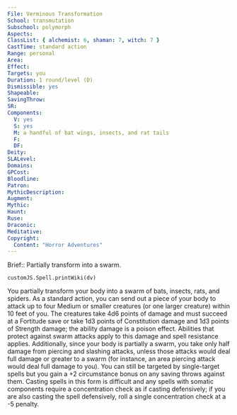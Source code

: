 ```yaml
---
File: Verminous Transformation
School: transmutation
Subschool: polymorph
Aspects: 
ClassList: { alchemist: 6, shaman: 7, witch: 7 }
CastTime: standard action
Range: personal
Area: 
Effect: 
Targets: you
Duration: 1 round/level (D)
Dismissible: yes
Shapeable: 
SavingThrow: 
SR: 
Components:
  V: yes
  S: yes
  M: a handful of bat wings, insects, and rat tails
  F: 
  DF: 
Deity: 
SLALevel: 
Domains: 
GPCost: 
Bloodline: 
Patron: 
MythicDescription: 
Augment: 
Mythic: 
Haunt: 
Ruse: 
Draconic: 
Meditative: 
Copyright:
  Content: "Horror Adventures"
---
```

Brief:: Partially transform into a swarm.

```dataviewjs
customJS.Spell.printWiki(dv)
```

You partially transform your body into a swarm of bats, insects, rats, and spiders. As a standard action, you can send out a piece of your body to attack up to four Medium or smaller creatures (or one larger creature) within 10 feet of you. The creatures take 4d6 points of damage and must succeed at a Fortitude save or take 1d3 points of Constitution damage and 1d3 points of Strength damage; the ability damage is a poison effect. Abilities that protect against swarm attacks apply to this damage and spell resistance applies.  Additionally, since your body is partially a swarm, you take only half damage from piercing and slashing attacks, unless those attacks would deal full damage or greater to a swarm (for instance, an area piercing attack would deal full damage to you). You can still be targeted by single-target spells but you gain a +2 circumstance bonus on any saving throws against them.  Casting spells in this form is difficult and any spells with somatic components require a concentration check as if casting defensively; if you are also casting the spell defensively, roll a single concentration check at a -5 penalty.
